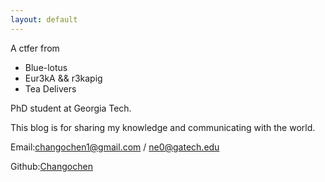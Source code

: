 ```yaml
---
layout: default
---
```

A ctfer from

- Blue-lotus
- Eur3kA && r3kapig
- Tea Delivers

PhD student at Georgia Tech.

This blog is for sharing my knowledge and communicating with the world.

Email:changochen1@gmail.com / ne0@gatech.edu

Github:[Changochen](https://github.com/Changochen)
